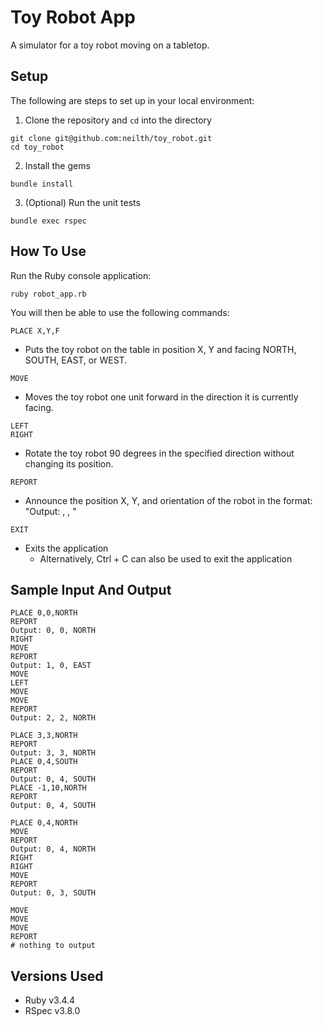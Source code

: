 # Toy Robot App

A simulator for a toy robot moving on a tabletop.

## Setup

The following are steps to set up in your local environment:

1. Clone the repository and `cd` into the directory
```
git clone git@github.com:neilth/toy_robot.git
cd toy_robot
```
2. Install the gems
```
bundle install
```
3. (Optional) Run the unit tests
```
bundle exec rspec
```


## How To Use
Run the Ruby console application:
```
ruby robot_app.rb
```

You will then be able to use the following commands:

```
PLACE X,Y,F
```
- Puts the toy robot on the table in position X, Y and facing NORTH, SOUTH, EAST, or WEST.

```
MOVE
```
- Moves the toy robot one unit forward in the direction it is currently facing.
```
LEFT
RIGHT
```
- Rotate the toy robot 90 degrees in the specified direction without changing its position.
```
REPORT
```
- Announce the position X, Y, and orientation of the robot in the format: "Output: <X position>, <Y position>, <Orientation>"
```
EXIT
```
- Exits the application
  - Alternatively, Ctrl + C can also be used to exit the application

## Sample Input And Output
```
PLACE 0,0,NORTH
REPORT
Output: 0, 0, NORTH
RIGHT
MOVE 
REPORT
Output: 1, 0, EAST
MOVE
LEFT
MOVE
MOVE
REPORT
Output: 2, 2, NORTH
```
```
PLACE 3,3,NORTH
REPORT
Output: 3, 3, NORTH
PLACE 0,4,SOUTH
REPORT
Output: 0, 4, SOUTH
PLACE -1,10,NORTH          
REPORT
Output: 0, 4, SOUTH
```
```
PLACE 0,4,NORTH
MOVE
REPORT
Output: 0, 4, NORTH
RIGHT
RIGHT
MOVE
REPORT
Output: 0, 3, SOUTH
```
```
MOVE
MOVE
MOVE
REPORT
# nothing to output
```

## Versions Used
- Ruby v3.4.4
- RSpec v3.8.0

